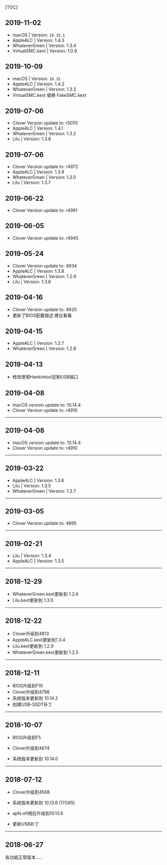 [TOC]

## 2019-11-02
- macOS | Version: `10.15.1`
- AppleALC | Version: 1.4.3
- WhateverGreen | Version: 1.3.4
- VirtualSMC.kext | Version: 1.0.9

## 2019-10-09
- macOS | Version: `10.15`
- AppleALC | Version: 1.4.2
- WhateverGreen | Version: 1.3.3
- VirtualSMC.kext 替换 FakeSMC.kext


## 2019-07-06
- Clover Version update to: r5070
- AppleALC | Version: 1.4.1
- WhateverGreen | Version: 1.3.2
- Lilu | Version: 1.3.8

## 2019-07-06
- Clover Version update to: r4972
- AppleALC | Version: 1.3.9
- WhateverGreen | Version: 1.3.0
- Lilu | Version: 1.3.7

## 2019-06-22
- Clover Version update to: r4961

## 2019-06-05
- Clover Version update to: r4945

## 2019-05-24
- Clover Version update to: 4934
- AppleALC | Version: 1.3.8
- WhateverGreen | Version: 1.2.9
- Lilu | Version: 1.3.6

## 2019-04-16
- Clover Version update to: 4920
- 更新了BIOS配置描述 建议看看

## 2019-04-15
  - AppleALC | Version: 1.3.7
  - WhateverGreen | Version: 1.2.8

## 2019-04-13
  - 修改使用Hankintool定制USB端口

## 2019-04-08
  - macOS version update to: 10.14.4
  - Clover Version update to: r4910

--- 
## 2019-04-08
- macOS version update to: 10.14.4
- Clover Version update to: r4910

--- 
## 2019-03-22

- AppleALC | Version: 1.3.6
- Lilu | Version: 1.3.5
- WhateverGreen | Version: 1.2.7


--- 
## 2019-03-05

- Clover Version update to: 4895


--- 
## 2019-02-21

- Lilu | Version: 1.3.4
- AppleALC | Version: 1.3.5


--- 
## 2018-12-29

- WhateverGreen.kext更新到 1.2.6
- Lilu.kext更新到 1.3.0



---

## 2018-12-22

- Clover升级到4813
- AppleALC.kext更新到1.3.4
- Lilu.kext更新到 1.2.9
- WhateverGreen.kext更新到 1.2.5

---
## 2018-12-11

- BIOS升级到F10
- Clover升级到4798
- 系统版本更新到 10.14.2
- 创建USB-SSDT补丁
---
## 2018-10-07

 - BIOS升级到F5

 - Clover升级到4674

 - 系统版本更新到 10.14.0

---
  ## 2018-07-12

 - Clover升级到4568

 - 系统版本更新到 10.13.6 (17G65)

 - apfs.efi相应升级到10.13.6

 - 更新USB补丁

---
## 2018-06-27
各功能正常版本.....

